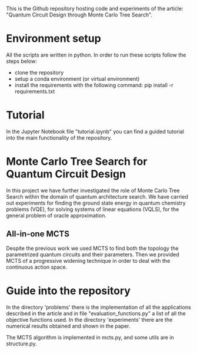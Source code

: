 This is the Github repository hosting code and experiments of the article: "Quantum Circuit Design through Monte Carlo Tree Search".

# Environment setup
All the scripts are written in python. In order to run these scripts follow the steps below:
- clone the repository
- setup a conda environment (or virtual environment)
- install the requirements with the following command: pip install -r requirements.txt


# Tutorial
In the Jupyter Notebook file "tutorial.ipynb" you can find a guided tutorial into the main functionality of the repository.

# Monte Carlo Tree Search for Quantum Circuit Design
In this project we have further investigated the role of Monte Carlo Tree Search within the domain of quantum architecture search.
We have carried out experiments for finding the ground state energy in quantum chemistry problems (VQE),
for solving systems of linear equations (VQLS), for the general problem of oracle approximation.

## All-in-one MCTS
Despite the previous work we used MCTS to find both the topology the parametrized quantum circuits 
and their parameters. Then we provided MCTS of a progressive widening technique in order to deal with the continuous action space.


# Guide into the repository

In the directory 'problems' there is the implementation of all the applications described in the article and in file "evaluation_functions.py" a list of all the objective functions used. 
In the directory 'experiments' there are the numerical results obtained and shown in the paper.

The MCTS algorithm is implemented in mcts.py, and some utils are in structure.py.

